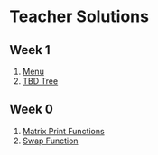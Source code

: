 # Teacher Solutions
## Week 1
1. [Menu](https://replit.com/@jmort1021/pagespython?embed=true#src/menuy.py)
2. [TBD Tree](https://replit.com/@jmort1021/pagespython?embed=true#src/tree.py)

## Week 0
1. [Matrix Print Functions](https://replit.com/@jmort1021/pagespython?embed=true#src/matrix.py)
2. [Swap Function](https://replit.com/@jmort1021/pagespython?embed=true#src/swap.py)